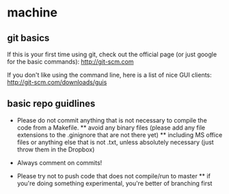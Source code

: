 machine
=======

git basics
----------
If this is your first time using git, check out the official page (or just google for the basic commands):
http://git-scm.com

If you don't like using the command line, here is a list of nice GUI clients:
http://git-scm.com/downloads/guis

basic repo guidlines
----------------
* Please do not commit anything that is not necessary to compile the code from a Makefile.
** avoid any binary files (please add any file extensions to the .ginignore that are not there yet)
** including MS office files or anything else that is not .txt, unless absolutely necessary (just throw them in the Dropbox)

* Always comment on commits!

* Please try not to push code that does not compile/run to master
** if you're doing something experimental, you're better of branching first 
